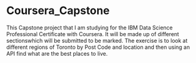 # Coursera_Capstone

This Capstone project that I am studying for the IBM Data Science Professional Certificate with Coursera. It will be made up of different sectionswhich will be submitted to be marked. The exercise is to look at different regions of Toronto by Post Code and location and then using an API find what are the best places to live.
